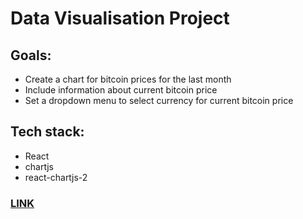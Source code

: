 # Data Visualisation Project

## Goals:

- Create a chart for bitcoin prices for the last month
- Include information about current bitcoin price
- Set a dropdown menu to select currency for current bitcoin price

## Tech stack:

- React
- chartjs
- react-chartjs-2

### [LINK](https://inga-datavisualisation-project.netlify.app/)
